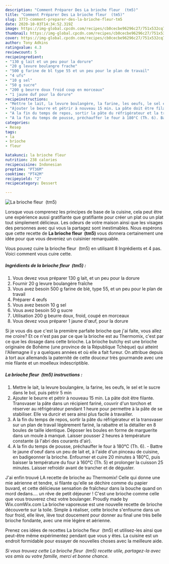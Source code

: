```yaml
---
description: "Comment Préparer Des La brioche fleur  (tm5)"
title: "Comment Préparer Des La brioche fleur  (tm5)"
slug: 3773-comment-preparer-des-la-brioche-fleur-tm5
date: 2020-10-03T14:34:52.319Z
image: https://img-global.cpcdn.com/recipes/cb0cecbe96296c27/751x532cq70/la-brioche-fleur-tm5-photo-principale-de-la-recette.jpg
thumbnail: https://img-global.cpcdn.com/recipes/cb0cecbe96296c27/751x532cq70/la-brioche-fleur-tm5-photo-principale-de-la-recette.jpg
cover: https://img-global.cpcdn.com/recipes/cb0cecbe96296c27/751x532cq70/la-brioche-fleur-tm5-photo-principale-de-la-recette.jpg
author: Tony Adkins
ratingvalue: 4.3
reviewcount: 5
recipeingredient:
- "130 g lait et un peu pour la dorure"
- "20 g levure boulangre frache"
- "500 g farine de bl type 55 et un peu pour le plan de travail"
- "4 ufs"
- "10 g sel"
- "50 g sucre"
- "200 g beurre doux froid coup en morceaux"
- "1 jaune duf pour la dorure"
recipeinstructions:
- "Mettre le lait, la levure boulangère, la farine, les oeufs, le sel et le sucre dans le bol, puis pétrir 5 min"
- "Ajouter le beurre et pétrir à nouveau 15 min. La pâte doit être filante. Transvaser la pâte dans un récipient fariné, couvrir d&#39;un torchon et réserver au réfrigérateur pendant 1 heure pour permettre à la pâte de se stabiliser. Elle va durcir et sera ainsi plus facile à travailler."
- "A la fin du temps de repos, sortir la pâte du réfrigérateur et la transvaser sur un plan de travail légèrement fariné, la rabattre et la détailler en 8 boules de taille identique. Déposer les boules en forme de marguerite dans un moule à manqué. Laisser pousser 2 heures à température constante (à l&#39;abri des courants d&#39;air)."
- "A la fin du temps de pousse, préchauffer le four à 180°C (Th. 6). Battre le jaune d&#39;oeuf dans un peu de lait et, à l&#39;aide d&#39;un pinceau de cuisine, en badigeonner la brioche. Enfourner et cuire 20 minutes à 180°C, puis baisser la température du four à 160°C (Th. 5) et prolonger la cuisson 25 minutes. Laisser refroidir avant de trancher et de déguster."
categories:
- Resep
tags:
- la
- brioche
- fleur

katakunci: la brioche fleur 
nutrition: 238 calories
recipecuisine: Indonesian
preptime: "PT36M"
cooktime: "PT42M"
recipeyield: "2"
recipecategory: Dessert

---
```



![La brioche fleur  (tm5)](https://img-global.cpcdn.com/recipes/cb0cecbe96296c27/751x532cq70/la-brioche-fleur-tm5-photo-principale-de-la-recette.jpg)

Lorsque vous comprenez les principes de base de la cuisine, cela peut être une expérience aussi gratifiante que gratifiante pour créer un plat ou un plat tout simplement délicieux. Les odeurs de votre maison ainsi que les visages des personnes avec qui vous la partagez sont inestimables. Nous espérons que cette recette de <strong> La brioche fleur  (tm5) </strong> vous donnera certainement une idée pour que vous deveniez un cuisinier remarquable.

<!--inarticleads1-->

Vous pouvez cuire la brioche fleur  (tm5) en utilisant 8 Ingrédients et 4 pas. Voici comment vous cuire cette.

##### Ingrédients de la brioche fleur  (tm5) :

1. Vous devez vous préparer 130 g lait, et un peu pour la dorure
1. Fournir 20 g levure boulangère fraîche
1. Vous avez besoin 500 g farine de blé, type 55, et un peu pour le plan de travail
1. Préparer 4 œufs
1. Vous avez besoin 10 g sel
1. Vous avez besoin 50 g sucre
1. Utilisation 200 g beurre doux, froid, coupé en morceaux
1. Vous devez vous préparer 1 jaune d&#39;œuf, pour la dorure


Si je vous dis que c&#39;est la première parfaite brioche que j&#39;ai faite, vous allez me croire? Et ce n&#39;est pas par ce que la brioche est au Thermomix, c&#39;est par ce que les dosage dans cette brioche. La brioche butchy est une brioche originaire de Bohème (une province de la République Tchèque) qui atteint l&#39;Allemagne il y a quelques années et où elle a fait fureur. On attribue depuis à tort aux allemands la paternité de cette douceur très gourmande avec une mie filante et un moelleux indescriptible. 

<!--inarticleads2-->

##### La brioche fleur  (tm5) instructions :

1. Mettre le lait, la levure boulangère, la farine, les oeufs, le sel et le sucre dans le bol, puis pétrir 5 min
1. Ajouter le beurre et pétrir à nouveau 15 min. La pâte doit être filante. Transvaser la pâte dans un récipient fariné, couvrir d&#39;un torchon et réserver au réfrigérateur pendant 1 heure pour permettre à la pâte de se stabiliser. Elle va durcir et sera ainsi plus facile à travailler.
1. A la fin du temps de repos, sortir la pâte du réfrigérateur et la transvaser sur un plan de travail légèrement fariné, la rabattre et la détailler en 8 boules de taille identique. Déposer les boules en forme de marguerite dans un moule à manqué. Laisser pousser 2 heures à température constante (à l&#39;abri des courants d&#39;air).
1. A la fin du temps de pousse, préchauffer le four à 180°C (Th. 6). - Battre le jaune d&#39;oeuf dans un peu de lait et, à l&#39;aide d&#39;un pinceau de cuisine, en badigeonner la brioche. Enfourner et cuire 20 minutes à 180°C, puis baisser la température du four à 160°C (Th. 5) et prolonger la cuisson 25 minutes. Laisser refroidir avant de trancher et de déguster.


J&#39;ai enfin trouvé LA recette de brioche au Thermomix! Celle qui donne une mie aérienne et tendre, si filante qu&#39;elle se déchire comme du papier buvard, et cette délicieuse sensation de fraîcheur dans la bouche quand on mord dedans…. un rêve de petit déjeuner ! C&#39;est une brioche comme celle que vous trouverez chez votre boulanger. Proudly made by Wix.comWix.com La brioche vaporeuse est une nouvelle recette de brioche découverte sur la toile. Simple à réaliser, cette brioche s&#39;enfourne dans un four froid, elle lève, lève tout doucement pour donner au final une très belle brioche fondante, avec une mie légère et aérienne. 

<!--inarticleads1-->

<p>
Prenez ces idées de recettes La brioche fleur  (tm5) et utilisez-les ainsi que peut-être même expérimentez pendant que vous y êtes. La cuisine est un endroit formidable pour essayer de nouvelles choses avec la meilleure aide.
</p>

<p>
<i>Si vous trouvez cette La brioche fleur  (tm5) recette utile, partagez-la avec vos amis ou votre famille, merci et bonne chance.</i>
</p>
